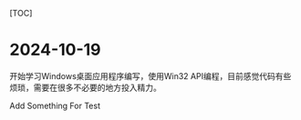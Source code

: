 [TOC]

# 2024-10-19

开始学习Windows桌面应用程序编写，使用Win32 API编程，目前感觉代码有些烦琐，需要在很多不必要的地方投入精力。

Add Something For Test